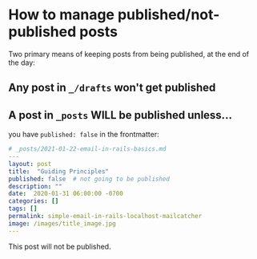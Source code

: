 # How to manage published/not-published posts

Two primary means of keeping posts from being published, at the end of the day:

## Any post in `_/drafts` won't get published

## A post in `_posts` WILL be published unless...

you have `published: false` in the frontmatter:

```yml
# _posts/2021-01-22-email-in-rails-basics.md
---
layout: post
title:  "Guiding Principles"
published: false  # not going to be published
description: ""
date:  2020-01-31 06:00:00 -0700
categories: []
tags: []
permalink: simple-email-in-rails-localhost-mailcatcher
image: /images/title_image.jpg
---
```

This post will not be published.